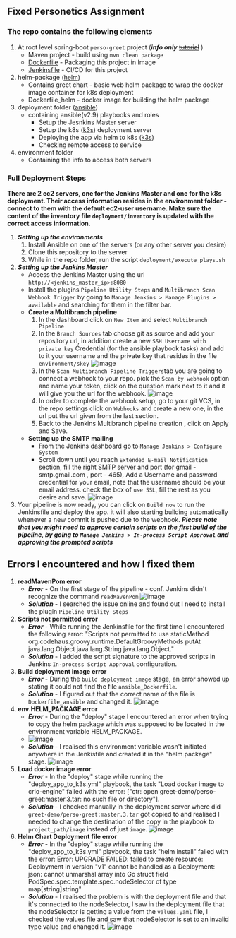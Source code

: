 ## Fixed Personetics Assignment
### The repo contains the following elements
1. At root level spring-boot ``perso-greet`` project (***info only*** ~~[tutorial](https://spring.io/guides/gs/serving-web-content/)~~ ) 
   * Maven project - build using `mvn clean package`
   * [Dockerfile](https://docs.docker.com/engine/reference/builder/) - Packaging this project in Image  
   * [Jenkinsfile](https://www.jenkins.io/doc/book/pipeline/#pipeline-1) - CI/CD for this project  
2. helm-package ([helm](https://helm.sh/))
   * Contains greet chart - basic web helm package to wrap the docker image container for k8s deployment
   * Dockerfile_helm - docker image for building the helm package  
3. deployment folder ([ansible](https://docs.ansible.com/ansible/2.9/user_guide/index.html))
   * containing ansible(v2.9) playbooks and roles 
     - Setup the Jesnkins Master server
     - Setup the k8s ([k3s](https://k3s.io/)) deployment server
     - Deploying the app via helm to k8s ([k3s](https://k3s.io/))
     - Checking remote access to service 
4. environment folder 
   * Containing the info to access both servers 

### Full Deployment Steps
**There are 2 ec2 servers, one for the Jenkins Master and one for the k8s deployment.
  Their access information resides in the environment folder - connect to them with the default ec2-user username.
  Make sure the content of the inventory file `deployment/inventory` is updated with the correct access information.**
1. ***Setting up the environments***
   1. Install Ansible on one of the servers (or any other server you desire)
   2. Clone this repository to the server
   3. While in the repo folder, run the script `deployment/execute_plays.sh`
2. ***Setting up the Jenkins Master***
   * Access the Jenkins Master using the url `http://<jenkins_master_ip>:8080`
   * Install the plugins `Pipeline Utility Steps` and `Multibranch Scan Webhook Trigger` by going to `Manage Jenkins > Manage Plugins > available` and searching for them in the filter bar.
   * **Create a Multibranch pipeline**
     1. In the dashboard click on `New Item` and select `Multibranch Pipeline`
     2. In the `Branch Sources` tab choose git as source and add your repository url, in addition create a new `SSH Username with private key` Credential (for the ansible playbook tasks) and add to it your username and the private key that resides in the file `environment/skey`
    ![image](https://user-images.githubusercontent.com/82955780/209578840-a56b311c-0676-4269-866f-b8173e84bfa3.png)
     3. In the `Scan Multibranch Pipeline Triggers`tab you are going to connect a webhook to your repo. pick the `Scan by webhook` option and name your token, click on the question mark next to it and it will give you the url for the webhook.
![image](https://user-images.githubusercontent.com/82955780/209579360-306a38c4-6390-4563-818d-c364abc12965.png)
     4. In order to complete the webhook setup, go to your git VCS, in the repo settings click on `Webhooks` and create a new one, in the url put the url given from the last section. 
     5. Back to the Jenkins Multibranch pipeline creation , click on Apply and Save.
   * **Setting up the SMTP mailing**
     - From the Jenkins dashboard go to `Manage Jenkins > Configure System`
     - Scroll down until you reach `Extended E-mail Notification` section, fill the right SMTP server and port (for gmail - smtp.gmail.com , port - 465), Add a Username and password credential for your email, note that the username should be your email address. check the box of `use SSL`, fill the rest as you desire and save.
![image](https://user-images.githubusercontent.com/82955780/209580609-d4e77281-4cc7-4480-bf13-fcc58fd355c7.png)
3. Your pipeline is now ready, you can click on `Build now` to run the Jenkinsfile and deploy the app. it will also starting building automatically whenever a new commit is pushed due to the webhook.
***Please note that you might need to approve certain scripts on the first build of the pipeline, by going to `Manage Jenkins > In-process Script Approval` and approving the prompted scripts***



## Errors I encountered and how I fixed them
1. **readMavenPom error**
   * ***Error*** - On the first stage of the pipeline - conf. Jenkins didn't recognize the command `readMavenPom`
   ![image](https://user-images.githubusercontent.com/82955780/209581835-94275e39-c9b5-4238-a490-2caec71c7977.png)
   * ***Solution*** - I searched the issue online and found out I need to install the plugin `Pipeline Utility Steps`
2. **Scripts not permitted error**
   * ***Error*** - While running the Jenkinsfile for the first time I encountered the following error: "Scripts not permitted to use staticMethod org.codehaus.groovy.runtime.DefaultGroovyMethods putAt java.lang.Object java.lang.String java.lang.Object."
   * ***Solution*** - I added the script signature to the approved scripts in Jenkins `In-process Script Approval` configuration.
3. **Build deployment image error**
   * ***Error*** - During the `build deployment image` stage, an error showed up stating it could not find the file `ansible_Dockerfile`.
   * ***Solution*** - I figured out that the correct name of the file is `Dockerfile_ansible` and changed it.
   ![image](https://user-images.githubusercontent.com/82955780/209582534-d8b3d2fd-c73b-40c2-87f7-492312058b32.png)
4. **env.HELM_PACKAGE error**
   * ***Error*** - During the "deploy" stage I encountered an error when trying to copy the helm package which was supposed to be located in the environment variable HELM_PACKAGE. 
   * ![image](https://user-images.githubusercontent.com/82955780/209582828-0747dfff-e4a0-42cb-9389-6b2d199308a2.png)
   * ***Solution*** - I realised this environment variable wasn't initiated anywhere in the Jenkisfile and created it in the "helm package" stage.
   ![image](https://user-images.githubusercontent.com/82955780/209582916-d5103426-9836-4de5-abbe-bc789b95496f.png)
5. **Load docker image error**
   * ***Error*** - In the "deploy" stage while running the "deploy_app_to_k3s.yml" playbook, the task "Load docker image to crio-engine" failed with the error:
["ctr: open greet-demo/perso-greet:master.3.tar: no such file or directory"].
   * ***Solution*** - I checked manually in the deployment server where did `greet-demo/perso-greet:master.3.tar` got copied to and realised I needed to change the destination of the copy in the playbook to `project_path/image` instead of just `image`.
   ![image](https://user-images.githubusercontent.com/82955780/209583554-6f212b68-c5db-4243-ab96-dd337d123009.png)
6. **Helm Chart Deployment file error**
   * ***Error*** - In the "deploy" stage while running the "deploy_app_to_k3s.yml" playbook, the task "helm install" failed with the error: 
   Error: UPGRADE FAILED: failed to create resource: Deployment in version \"v1\" cannot be handled as a Deployment: json: cannot unmarshal array into Go struct field PodSpec.spec.template.spec.nodeSelector of type map[string]string"
   * ***Solution*** - I realised the problem is with the deployment file and that it's connected to the nodeSelector, I saw in the deployment file that the nodeSelector is getting a value from the `values.yaml` file, I checked the values file and saw that nodeSelector is set to an invalid type value and changed it.
   ![image](https://user-images.githubusercontent.com/82955780/209583870-e834bf7e-c4a5-4870-8c03-25269ccc8595.png)



